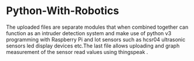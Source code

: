 # Python-With-Robotics
The uploaded files are separate modules that when combined together can function as an intruder detection system and make use of python v3 programming with Raspberry Pi and Iot sensors such as hcsr04 ultrasonic sensors led display devices etc.The last file allows uploading and graph measurement of the sensor read values using thingspeak .
